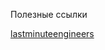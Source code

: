 Полезные ссылки

[lastminuteengineers](https://lastminuteengineers.com/multiple-ds18b20-arduino-tutorial/)


